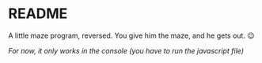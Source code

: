 # README

A little maze program, reversed. You give him the maze, and he gets out. :wink:

*For now, it only works in the console (you have to run the javascript file)*
